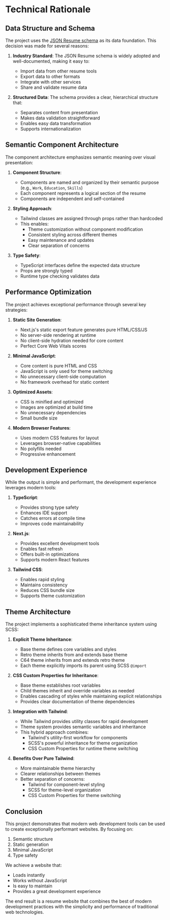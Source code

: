 # Technical Rationale

## Data Structure and Schema

The project uses the [JSON Resume schema](https://jsonresume.org/) as its data foundation. This decision was made for several reasons:

1. **Industry Standard**: The JSON Resume schema is widely adopted and well-documented, making it easy to:
   - Import data from other resume tools
   - Export data to other formats
   - Integrate with other services
   - Share and validate resume data

2. **Structured Data**: The schema provides a clear, hierarchical structure that:
   - Separates content from presentation
   - Makes data validation straightforward
   - Enables easy data transformation
   - Supports internationalization

## Semantic Component Architecture

The component architecture emphasizes semantic meaning over visual presentation:

1. **Component Structure**:
   - Components are named and organized by their semantic purpose (e.g., `Work`, `Education`, `Skills`)
   - Each component represents a logical section of the resume
   - Components are independent and self-contained

2. **Styling Approach**:
   - Tailwind classes are assigned through props rather than hardcoded
   - This enables:
     - Theme customization without component modification
     - Consistent styling across different themes
     - Easy maintenance and updates
     - Clear separation of concerns

3. **Type Safety**:
   - TypeScript interfaces define the expected data structure
   - Props are strongly typed
   - Runtime type checking validates data

## Performance Optimization

The project achieves exceptional performance through several key strategies:

1. **Static Site Generation**:
   - Next.js's static export feature generates pure HTML/CSS/JS
   - No server-side rendering at runtime
   - No client-side hydration needed for core content
   - Perfect Core Web Vitals scores

2. **Minimal JavaScript**:
   - Core content is pure HTML and CSS
   - JavaScript is only used for theme switching
   - No unnecessary client-side computation
   - No framework overhead for static content

3. **Optimized Assets**:
   - CSS is minified and optimized
   - Images are optimized at build time
   - No unnecessary dependencies
   - Small bundle size

4. **Modern Browser Features**:
   - Uses modern CSS features for layout
   - Leverages browser-native capabilities
   - No polyfills needed
   - Progressive enhancement

## Development Experience

While the output is simple and performant, the development experience leverages modern tools:

1. **TypeScript**:
   - Provides strong type safety
   - Enhances IDE support
   - Catches errors at compile time
   - Improves code maintainability

2. **Next.js**:
   - Provides excellent development tools
   - Enables fast refresh
   - Offers built-in optimizations
   - Supports modern React features

3. **Tailwind CSS**:
   - Enables rapid styling
   - Maintains consistency
   - Reduces CSS bundle size
   - Supports theme customization

## Theme Architecture

The project implements a sophisticated theme inheritance system using SCSS:

1. **Explicit Theme Inheritance**:
   - Base theme defines core variables and styles
   - Retro theme inherits from and extends base theme
   - C64 theme inherits from and extends retro theme
   - Each theme explicitly imports its parent using SCSS `@import`

2. **CSS Custom Properties for Inheritance**:
   - Base theme establishes root variables
   - Child themes inherit and override variables as needed
   - Enables cascading of styles while maintaining explicit relationships
   - Provides clear documentation of theme dependencies

3. **Integration with Tailwind**:
   - While Tailwind provides utility classes for rapid development
   - Theme system provides semantic variables and inheritance
   - This hybrid approach combines:
     - Tailwind's utility-first workflow for components
     - SCSS's powerful inheritance for theme organization
     - CSS Custom Properties for runtime theme switching

4. **Benefits Over Pure Tailwind**:
   - More maintainable theme hierarchy
   - Clearer relationships between themes
   - Better separation of concerns:
     - Tailwind for component-level styling
     - SCSS for theme-level organization
     - CSS Custom Properties for theme switching

## Conclusion

This project demonstrates that modern web development tools can be used to create exceptionally performant websites. By focusing on:

1. Semantic structure
2. Static generation
3. Minimal JavaScript
4. Type safety

We achieve a website that:
- Loads instantly
- Works without JavaScript
- Is easy to maintain
- Provides a great development experience

The end result is a resume website that combines the best of modern development practices with the simplicity and performance of traditional web technologies. 